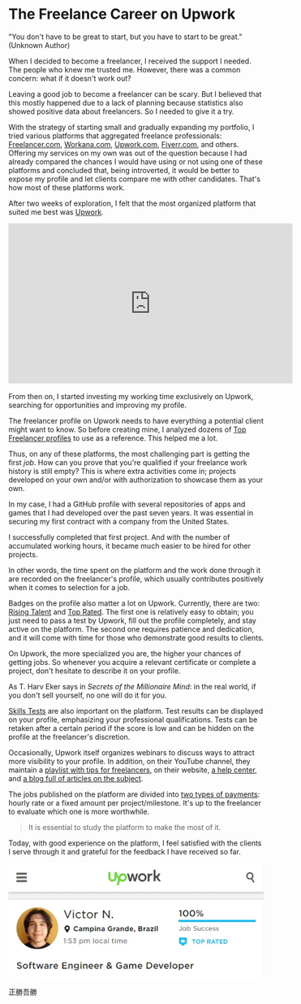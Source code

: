 # The Freelance Career on Upwork

"You don't have to be great to start, but you have to start to be great." (Unknown Author)

When I decided to become a freelancer, I received the support I needed. The people who knew me trusted me. However, there was a common concern: what if it doesn't work out?

Leaving a good job to become a freelancer can be scary. But I believed that this mostly happened due to a lack of planning because statistics also showed positive data about freelancers. So I needed to give it a try.

With the strategy of starting small and gradually expanding my portfolio, I tried various platforms that aggregated freelance professionals: [Freelancer.com](https://www.freelancer.com/), [Workana.com](https://www.workana.com/), [Upwork.com](https://www.upwork.com), [Fiverr.com](https://www.fiverr.com/), and others. Offering my services on my own was out of the question because I had already compared the chances I would have using or not using one of these platforms and concluded that, being introverted, it would be better to expose my profile and let clients compare me with other candidates. That's how most of these platforms work.

After two weeks of exploration, I felt that the most organized platform that suited me best was [Upwork](https://www.upwork.com).

<center><iframe width="560" height="315" src="https://www.youtube.com/embed/ZzfPV8d_wfk" frameborder="0" allowfullscreen></iframe></center>

From then on, I started investing my working time exclusively on Upwork, searching for opportunities and improving my profile.

The freelancer profile on Upwork needs to have everything a potential client might want to know. So before creating mine, I analyzed dozens of [Top Freelancer profiles](https://www.upwork.com/o/profiles/browse/nss/90/hrs/1000/?revenue=10000&rate=60&pt=independent&english=2) to use as a reference. This helped me a lot.

Thus, on any of these platforms, the most challenging part is getting the first *job*. How can you prove that you're qualified if your freelance work history is still empty? This is where extra activities come in; projects developed on your own and/or with authorization to showcase them as your own.

In my case, I had a GitHub profile with several repositories of apps and games that I had developed over the past seven years. It was essential in securing my first contract with a company from the United States.

I successfully completed that first project. And with the number of accumulated working hours, it became much easier to be hired for other projects.

In other words, the time spent on the platform and the work done through it are recorded on the freelancer's profile, which usually contributes positively when it comes to selection for a job.

Badges on the profile also matter a lot on Upwork. Currently, there are two: [Rising Talent](https://support.upwork.com/hc/en-us/articles/211063228-Become-a-Rising-Talent) and [Top Rated](https://support.upwork.com/hc/en-us/articles/211068468-Become-Top-Rated). The first one is relatively easy to obtain; you just need to pass a test by Upwork, fill out the profile completely, and stay active on the platform. The second one requires patience and dedication, and it will come with time for those who demonstrate good results to clients.

On Upwork, the more specialized you are, the higher your chances of getting jobs. So whenever you acquire a relevant certificate or complete a project, don't hesitate to describe it on your profile.

As T. Harv Eker says in *Secrets of the Millionaire Mind*: in the real world, if you don't sell yourself, no one will do it for you.

[Skills Tests](https://support.upwork.com/hc/en-us/articles/211063198-Skills-Tests) are also important on the platform. Test results can be displayed on your profile, emphasizing your professional qualifications. Tests can be retaken after a certain period if the score is low and can be hidden on the profile at the freelancer's discretion.

Occasionally, Upwork itself organizes webinars to discuss ways to attract more visibility to your profile. In addition, on their YouTube channel, they maintain a [playlist with tips for freelancers](https://www.youtube.com/watch?v=Q2ldxwKF2ss&list=PLCfjqPPfH_dZuTW2g1CC8U7wjxcpAmoqP), on their website, [a help center](https://support.upwork.com), and [a blog full of articles on the subject](https://www.upwork.com/blog/).

The jobs published on the platform are divided into [two types of payments](https://support.upwork.com/hc/en-us/articles/211063418-Hourly-vs-Fixed-Price-Contract-Differences): hourly rate or a fixed amount per project/milestone. It's up to the freelancer to evaluate which one is more worthwhile.

> It is essential to study the platform to make the most of it.

Today, with good experience on the platform, I feel satisfied with the clients I serve through it and grateful for the feedback I have received so far.

![Screenshot from Upwork Profile](upwork-profile.webp)

正勝吾勝
